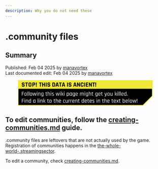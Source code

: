 ```yaml
---
description: Why you do not need these
---
```


# .community files

## Summary

Published: Feb 04 2025 by [manavortex](https://app.gitbook.com/u/NfZBoxGegfUqB33J9HXuCs6PVaC3 "mention")\
Last documented edit: Feb 04 2025 by [manavortex](https://app.gitbook.com/u/NfZBoxGegfUqB33J9HXuCs6PVaC3 "mention")



<figure><img src="../../../.gitbook/assets/warning_outdated_info.png" alt=""><figcaption></figcaption></figure>

## To edit communities, follow the [creating-communities.md](../../../modding-guides/world-editing/ai-and-npcs/creating-communities.md "mention") guide.

.community files are leftovers that are not actually used by the game. Registration of communities happens in the [the-whole-world-.streamingsector](the-whole-world-.streamingsector/ "mention").

To edit a community, check [creating-communities.md](../../../modding-guides/world-editing/ai-and-npcs/creating-communities.md "mention").
